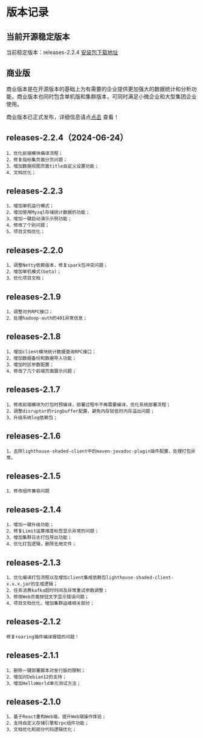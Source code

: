 # 版本记录

## 当前开源稳定版本

当前稳定版本：releases-2.2.4  [安装包下载地址](https://lighthousedp-1300542249.cos.ap-nanjing.myqcloud.com/releases/lighthouse-2.2.4.tar.gz)

## 商业版

商业版本是在开源版本的基础上为有需要的企业提供更加强大的数据统计和分析功能，商业版本也同时包含单机版和集群版本，可同时满足小微企业和大型集团企业使用。

商业版本已正式发布，详细信息请点[点击](/commercial/01.md) 查看！

## releases-2.2.4（2024-06-24）
```
1、优化前端模块编译流程；
2、修复指标集页面分页问题；
3、增加数据视图页面title自定义设置功能；
4、文档优化；
```

## releases-2.2.3

```
1、增加单机运行模式；
2、增加使用Mysql存储统计数据的功能；
3、增加一键启动演示示例功能；
4、修改了个别问题；
5、项目文档优化；
```

## releases-2.2.0

```
1、调整Netty依赖版本，修复spark包冲突问题；
2、增加单机模式(beta)；
3、优化项目文档；
```

## releases-2.1.9

```
1、调整对外RPC接口；
2、处理hadoop-auth的401异常信息；
```


## releases-2.1.8

```
1、增加client模块统计数据查询RPC接口；
2、增加数据备份和数据导入功能；
3、增加时区参数配置；
4、修改了几个前端页面展示问题；
```


## releases-2.1.7
```
1、修改前端模块为打包时预编译，部署过程中不再需要编译，优化系统部署流程；
2、调整disruptor的ringbuffer配置，避免内存较低时内存溢出问题；
3、升级系统log依赖包；
```

## releases-2.1.6
```
1、去除lighthouse-shaded-client中的maven-javadoc-plugin插件配置，处理打包异常。

```

## releases-2.1.5
```
1、修改组件兼容问题

```

## releases-2.1.4
```
1、增加一键升级功能；
2、修复Limit运算维度标签显示异常的问题；
3、增加集群日志打包导出功能；
4、优化打包逻辑，删除无用文件；
```

## releases-2.1.3
```
1、优化编译打包流程以及增加client集成依赖包lighthouse-shaded-client-x.x.x.jar的生成逻辑；
2、任务消费kafka超时时间及异常重试参数调整；
3、修改Web页面按钮文字显示错误问题；
4、项目文档优化，增加集群运维相关部分；
```

## releases-2.1.2
```
修复roaring插件编译报错的问题！
```

## releases-2.1.1
```
1、删除一键部署脚本对发行版的限制；
2、增加对Debian12的支持；
3、增加HelloWorld单元测试方法；
```

## releases-2.1.0
```
1、基于React重构Web端，提升Web端操作体验；
2、支持自定义存储引擎和rpc组件功能；
3、文档优化和部分代码逻辑优化；
```